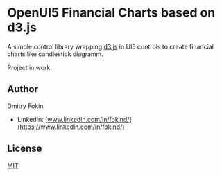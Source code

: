 # OpenUI5 Financial Charts based on d3.js
A simple control library wrapping [d3.js](https://github.com/d3/d3) in UI5 controls to create financial charts like candlestick diagramm.

Project in work.

## Author
Dmitry Fokin
- LinkedIn: [www.linkedin.com/in/fokind/](https://www.linkedin.com/in/fokind/)

## License
[MIT](LICENSE)

